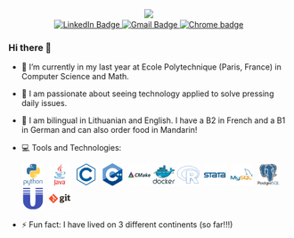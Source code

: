 <div id="header" align="center">
  <img src="https://media.giphy.com/media/v1.Y2lkPTc5MGI3NjExb2NiMTFqdXBneWJjaHB1dWNpd2R1b2N6bXF4dDAwcjZhaHhxcGxrNyZlcD12MV9pbnRlcm5hbF9naWZfYnlfaWQmY3Q9Zw/ekjmhJUGHJm7FC4Juo/giphy-downsized.gif" width="500"/>
</div>
<div id="badges" align="center">
  <a href="https://www.linkedin.com/in/mpilka/">
    <img src="https://img.shields.io/badge/LinkedIn-blue?style=for-the-badge&logo=linkedin&logoColor=white" alt="LinkedIn Badge"/>
  </a>
  <a href="mailto:mija.pilkaite@gmail.com">
    <img src="https://img.shields.io/badge/Gmail-D14836?logo=gmail&logoColor=white&style=for-the-badge" alt="Gmail Badge"/>
  </a>
  <a href="https://red-smoke-04fa8d703.5.azurestaticapps.net/">
    <img src="https://img.shields.io/badge/Google_Chrome-%234285F4?style=for-the-badge&logo=googlechrome&logoColor=white" alt="Chrome badge"/>
  </a>
  
</div>

### Hi there 👋

- 🔭 I’m currently in my last year at Ecole Polytechnique (Paris, France) in Computer Science and Math. 
- 🌱 I am passionate about seeing technology applied to solve pressing daily issues.
- 💬 I am bilingual in Lithuanian and English. I have a B2 in French and a B1 in German and can also order food in Mandarin!
- 💻 Tools and Technologies:

  <div>
  <img src="https://github.com/devicons/devicon/blob/master/icons/python/python-original-wordmark.svg" title="Python" alt="Python" width="40" height="40"/>&nbsp;
  <img src="https://github.com/devicons/devicon/blob/master/icons/java/java-original-wordmark.svg" title="Java" alt="Java" width="40" height="40"/>&nbsp;
  <img src="https://github.com/devicons/devicon/blob/master/icons/c/c-line.svg" title="C" alt="C" width="40" height="40"/>&nbsp;
  <img src="https://github.com/devicons/devicon/blob/master/icons/cplusplus/cplusplus-original.svg" title="C++" alt="C++" width="40" height="40"/>&nbsp;
  <img src="https://github.com/devicons/devicon/blob/master/icons/cmake/cmake-original-wordmark.svg" title="CMake" alt="CMake" width="40" height="40"/>
  <img src="https://github.com/devicons/devicon/blob/master/icons/docker/docker-original-wordmark.svg" title="Docker" alt="Docker" width="40" height="40"/>
  <img src="https://github.com/devicons/devicon/blob/master/icons/r/r-line.svg" title="R" alt="R" width="40" height="40"/>&nbsp;  
  <img src="https://github.com/devicons/devicon/blob/master/icons/stata/stata-original-wordmark.svg" title="Stata" alt="Stata" width="40" height="40"/>&nbsp;  
  <img src="https://github.com/devicons/devicon/blob/master/icons/mysql/mysql-original-wordmark.svg" title="MySQL"  alt="MySQL" width="40" height="40"/>&nbsp;
  <img src="https://github.com/devicons/devicon/blob/master/icons/postgresql/postgresql-original-wordmark.svg" title="postgres"  alt="postgres" width="40" height="40"/>&nbsp;
  <img src="https://github.com/devicons/devicon/blob/master/icons/unix/unix-original.svg" title="Unix"  alt="Unix" width="40" height="40"/>&nbsp;  
  <img src="https://github.com/devicons/devicon/blob/master/icons/git/git-original-wordmark.svg" title="Git" alt="Git" width="40" height="40"/>
</div>

- ⚡ Fun fact: I have lived on 3 different continents (so far!!!)
